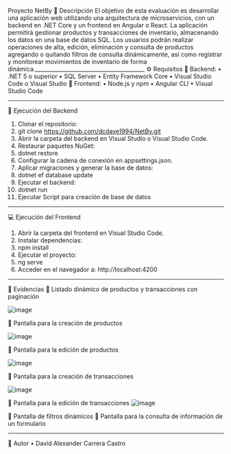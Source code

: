 Proyecto NetBy
📌 Descripción
El objetivo de esta evaluación es desarrollar una aplicación web utilizando una arquitectura de microservicios, con un backend en .NET Core y un frontend en Angular o React. La aplicación permitirá gestionar productos y transacciones de inventario, almacenando los datos en una base de datos SQL. Los usuarios podrán realizar operaciones de alta, edición, eliminación y consulta de productos agregando o quitando filtros de consulta dinámicamente, así como registrar y monitorear movimientos de inventario de forma dinámica.________________________________________
⚙️ Requisitos
🔹 Backend:
•	.NET 5 o superior
•	SQL Server
•	Entity Framework Core
•	Visual Studio Code o Visual Studio
🔹 Frontend:
•	Node.js y npm
•	Angular CLI
•	Visual Studio Code
________________________________________
🚀 Ejecución del Backend
1.	Clonar el repositorio: 
2.	git clone https://github.com/dcdave1994/NetBy.git
3.	Abrir la carpeta del backend en Visual Studio o Visual Studio Code.
4.	Restaurar paquetes NuGet: 
5.	dotnet restore
6.	Configurar la cadena de conexión en appsettings.json.
7.	Aplicar migraciones y generar la base de datos: 
8.	dotnet ef database update
9.	Ejecutar el backend: 
10.	dotnet run
11.	Ejecutar Script para creación de base de datos
________________________________________
💻 Ejecución del Frontend
1.	Abrir la carpeta del frontend en Visual Studio Code.
2.	Instalar dependencias: 
3.	npm install
4.	Ejecutar el proyecto: 
5.	ng serve
6.	Acceder en el navegador a: http://localhost:4200
________________________________________
📸 Evidencias
📌 Listado dinámico de productos y transacciones con paginación



![image](https://github.com/user-attachments/assets/662b5ae4-8e87-44e1-ae7c-015c46b61690)




📌 Pantalla para la creación de productos


![image](https://github.com/user-attachments/assets/624d4b8c-c7a0-4e32-a283-d0606b45452c)






📌 Pantalla para la edición de productos


![image](https://github.com/user-attachments/assets/540b6d70-6393-4689-9487-11eaccbf7108)




📌 Pantalla para la creación de transacciones


![image](https://github.com/user-attachments/assets/1e5439a5-9b8a-42d3-b271-9f277686837f)




📌 Pantalla para la edición de transacciones
![image](https://github.com/user-attachments/assets/303831f7-e2d4-446c-be07-e32a7779df4e)







📌 Pantalla de filtros dinámicos
📌 Pantalla para la consulta de información de un formulario
________________________________________
📝 Autor
•	David Alexander Carrera Castro
